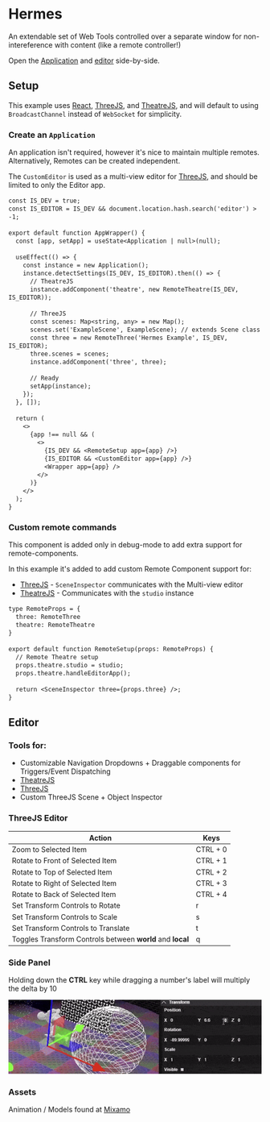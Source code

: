 # Hermes

An extendable set of Web Tools controlled over a separate window for non-intereference with content (like a remote controller!)

Open the [Application](https://hermes-lovat.vercel.app/) and [editor](https://hermes-lovat.vercel.app/#editor) side-by-side.

## Setup

This example uses [React](https://react.dev/), [ThreeJS](https://threejs.org/), and [TheatreJS](https://theatrejs.com/), and will default to using `BroadcastChannel` instead of `WebSocket` for simplicity.

### Create an `Application`

An application isn't required, however it's nice to maintain multiple remotes. Alternatively, Remotes can be created independent.

The `CustomEditor` is used as a multi-view editor for [ThreeJS](https://threejs.org/), and should be limited to only the Editor app.

```
const IS_DEV = true;
const IS_EDITOR = IS_DEV && document.location.hash.search('editor') > -1;

export default function AppWrapper() {
  const [app, setApp] = useState<Application | null>(null);

  useEffect(() => {
    const instance = new Application();
    instance.detectSettings(IS_DEV, IS_EDITOR).then(() => {
      // TheatreJS
      instance.addComponent('theatre', new RemoteTheatre(IS_DEV, IS_EDITOR));

      // ThreeJS
      const scenes: Map<string, any> = new Map();
      scenes.set('ExampleScene', ExampleScene); // extends Scene class
      const three = new RemoteThree('Hermes Example', IS_DEV, IS_EDITOR);
      three.scenes = scenes;
      instance.addComponent('three', three);

      // Ready
      setApp(instance);
    });
  }, []);

  return (
    <>
      {app !== null && (
        <>
          {IS_DEV && <RemoteSetup app={app} />}
          {IS_EDITOR && <CustomEditor app={app} />}
          <Wrapper app={app} />
        </>
      )}
    </>
  );
}
```

### Custom remote commands

This component is added only in debug-mode to add extra support for remote-components.

In this example it's added to add custom Remote Component support for:

- [ThreeJS](https://threejs.org/) - `SceneInspector` communicates with the Multi-view editor
- [TheatreJS](https://theatrejs.com/) - Communicates with the `studio` instance

```
type RemoteProps = {
  three: RemoteThree
  theatre: RemoteTheatre
}

export default function RemoteSetup(props: RemoteProps) {
  // Remote Theatre setup
  props.theatre.studio = studio;
  props.theatre.handleEditorApp();

  return <SceneInspector three={props.three} />;
}
```

## Editor

### Tools for:

- Customizable Navigation Dropdowns + Draggable components for Triggers/Event Dispatching
- [TheatreJS](https://www.theatrejs.com/)
- [ThreeJS](https://threejs.org/)
- Custom ThreeJS Scene + Object Inspector

### ThreeJS Editor

| Action | Keys |
| ------ | ------ |
| Zoom to Selected Item | CTRL + 0 |
| Rotate to Front of Selected Item | CTRL + 1 |
| Rotate to Top of Selected Item | CTRL + 2 |
| Rotate to Right of Selected Item | CTRL + 3 |
| Rotate to Back of Selected Item | CTRL + 4 |
| Set Transform Controls to Rotate | r |
| Set Transform Controls to Scale | s |
| Set Transform Controls to Translate | t |
| Toggles Transform Controls between **world** and **local** | q |

### Side Panel

Holding down the **CTRL** key while dragging a number's label will multiply the delta by 10

![Drag Multiplier](images/dragMultiplier.gif)

### Assets

Animation / Models found at [Mixamo](https://www.mixamo.com/)
